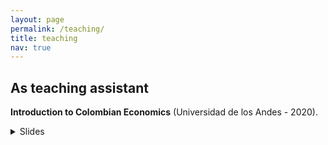 ```yaml
---
layout: page
permalink: /teaching/
title: teaching
nav: true
---
```


## As teaching assistant
**Introduction to Colombian Economics** (Universidad de los Andes - 2020).
<details>
  <summary>Slides</summary>

  <br/>
  
  Lecture 1: What do economists know? / Production and income <a href="https://www.dropbox.com/s/9bin7swkk5zq6xk/Clase_1_IEC.pdf?dl=0)">[slides]</a>

  Lecture 2: Economic growth and productivity [slides](https://www.dropbox.com/s/qacp8imw7ol8d9t/Clase_2_IEC.pdf?dl=0)

  Lecture 3: Money, prices and the nominal exchange rate [slides](https://www.dropbox.com/s/b56cb9s7ohq0xsp/Clase_3_IEC.pdf?dl=0)

  Lecture 4: The external sector [slides](https://www.dropbox.com/s/90jeva4qmnlrof1/Clase_4_IEC.pdf?dl=0)

  Lecture 5: Trade policy and dutch disease [slides](https://www.dropbox.com/s/ci0nytwhak01bxi/Clase_5_IEC.pdf?dl=0)

  Lecture 6: State capacity, institutions and conflict [slides](https://www.dropbox.com/s/fnigjlhiuco47hy/Clase_6_IEC.pdf?dl=0)

  Lecture 7: Fiscal policy [slides](https://www.dropbox.com/s/nbom8t3mfwkltpw/Clase_7_IEC.pdf?dl=0)

  Lecture 8: Labor markets [slides](https://www.dropbox.com/s/s3zo4b8h8wa7sbi/Clase_8_IEC.pdf?dl=0)

  Lecture 9: Finance [slides](https://www.dropbox.com/s/7i45h8pvi6p4967/Clase_9_IEC.pdf?dl=0)

  Lecture 10: Human capital [slides](https://www.dropbox.com/s/89rpxsi03e8w9vn/Clase_10_IEC.pdf?dl=0)

  Lecture 11: Poverty and inequality [slides](https://www.dropbox.com/s/1ti3zctc873q98n/Clase_11_IEC.pdf?dl=0)

  Lecture 12: Social policy [slides](https://www.dropbox.com/s/n5hw3sdlrz7my1o/Clase_12_IEC.pdf?dl=0)

  Final thoughts: Some unsolicited advice for young economists [slides](https://www.dropbox.com/s/7exwn21vpuvdp9b/CNS.pdf?dl=0)

</details>
